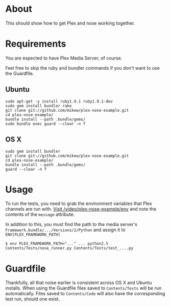 # About

This should show how to get Plex and nose working together.

# Requirements

You are expected to have Plex Media Server, of course.

Feel free to skip the ruby and bundler commands if you don't want to use
the Guardfile.

## Ubuntu

    sudo apt-get -y install ruby1.9.1 ruby1.9.1-dev
    sudo gem install bundler rake
    git clone git://github.com/mikew/plex-nose-example.git
    cd plex-nose-example/
    bundle install --path .bundle/gems/
    sudo bundle exec guard --clear -n f

## OS X

    sudo gem install bundler
    git clone git://github.com/mikew/plex-nose-example.git
    cd plex-nose-example/
    bundle install --path .bundle/gems/
    guard --clear -n f

# Usage

To run the tests, you need to grab the environment variables that Plex
channels are run with. [Visit
/video/plex-nose-example/env](http://localhost:32400/video/plex-nose-example/env)
and note the contents of the `message` attribute.

In addition to this, you must find the path to the media server's
`Framework.bundle/.../Versions/2/Python` and assign it to `ENV[PLEX_FRAMEWORK_PATH]`

    $ env PLEX_FRAMEWORK_PATH="..." ... python2.5 Contents/Tests/nose_runner.py Contents/Tests/test_....py

# Guardfile

Thankfully, all that noise earlier is consistent across OS X and Ubuntu
installs. When using the Guardfile files saved to `Contents/Tests` will be
run automatically. Files saved to `Contents/Code` will also have the
corresponding test run, should one exist.
